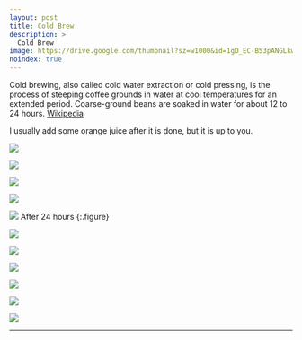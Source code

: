 ```yaml
---
layout: post
title: Cold Brew
description: >
  Cold Brew
image: https://drive.google.com/thumbnail?sz=w1000&id=1gO_EC-B53pANGLkwREamsXnAnY2Rwg8p
noindex: true
---
```


Cold brewing, also called cold water extraction or cold pressing, is the process of steeping coffee grounds in water at cool temperatures for an extended period. Coarse-ground beans are soaked in water for about 12 to 24 hours. [Wikipedia](https://en.wikipedia.org/wiki/List_of_coffee_drinks#Cold_brew)

I usually add some orange juice after it is done, but it is up to you.

![](https://drive.google.com/thumbnail?sz=w1000&id=1r1fEkL8bJHuCv-76CCFX-tpNdJyRCunB)

![](https://drive.google.com/thumbnail?sz=w1000&id=1iZ_n2k3AddrZbcV7zMYdgDqLqoOqjjjY)

![](https://drive.google.com/thumbnail?sz=w1000&id=1vJL3iQFk-IVRUF_F2qLVLloOwTPR5XNp)

![](https://drive.google.com/thumbnail?sz=w1000&id=1AwP3DSwzNMCPNoOk7EH0kXpeKTPLJsY_)

![](https://drive.google.com/thumbnail?sz=w1000&id=1mU8MsNItEQGC74yvPxb_2wkw8CsTU4LH)
After 24 hours
{:.figure}

![](https://drive.google.com/thumbnail?sz=w1000&id=1TbL8bgOER0nyEe4876Ifu5kvl8_qf585)

![](https://drive.google.com/thumbnail?sz=w1000&id=1gO_EC-B53pANGLkwREamsXnAnY2Rwg8p)

![](https://drive.google.com/thumbnail?sz=w1000&id=1-OMqHQt0pZfidAIoW4O1tBwChJrrTCAC)

![](https://drive.google.com/thumbnail?sz=w1000&id=1UfmqSMixbtz3wfgi5OHnPResqjUFt-cd)

![](https://drive.google.com/thumbnail?sz=w1000&id=13fq3z9sAiB2OQUDz4SLb4eTvUzktmbUr)

![](https://drive.google.com/thumbnail?sz=w1000&id=1FW8KVfyqVEOR2Zlg58cHSZWGisb_oB1X)

* * *
